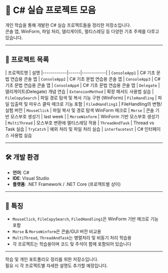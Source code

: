 # 🧰 C# 실습 프로젝트 모음

개인 학습을 통해 개발한 C# 실습 프로젝트들을 정리한 저장소입니다.  
콘솔 앱, WinForm, 파일 처리, 델리게이트, 멀티스레딩 등 다양한 기초 주제를 다루고 있습니다.

---

## 📁 프로젝트 목록

| 프로젝트명 | 설명 
|------------|------|------------|
| `ConsoleApp1` | C# 기초 문법 연습용 콘솔 앱 
| `ConsoleApp2` | C# 기초 문법 연습용 콘솔 앱 
| `ConsoleApp3` | C# 기초 문법 연습용 콘솔 앱 
| `ConsoleApp4` | C# 기초 문법 연습용 콘솔 앱 
| `Delegate` | 델리게이트(Delegate) 개념 연습 
| `ExtensionMethod` | 확장 메서드 사용법 실습 
| `FileCopySearch` | 파일 경로 탐색 및 복사 기능 구현 (WinForm) 
| `FileHandling` | 파일 입출력 및 마우스 클릭 매크로 기능 포함 
| `FiledHandling1` | FileHandling의 변형/실험 버전 
| `MouseClick` | 파일 복사 및 경로 탐색 WinForm 매크로 
| `Morse` | 콘솔 기반 모스부호 생성기 | last week |
| `MorseWinform` | WinForm 기반 모스부호 생성기  
| `MultiThread` | 모스부호 변환에 멀티스레딩 적용 
| `ThreadAndTask` | Thread vs Task 실습 
| `TryCatch` | 예외 처리 및 파일 처리 실습 
| `interfacetest` | C# 인터페이스 사용법 실습 

---

## 🛠 개발 환경

- **언어**: C#
- **IDE**: Visual Studio
- **플랫폼**: .NET Framework / .NET Core (프로젝트별 상이)

---

## 📌 특징

- `MouseClick`, `FileCopySearch`, `FiledHandling1`은 WinForm 기반 매크로 기능 포함
- `Morse` & `MorseWinform`은 콘솔/GUI 버전 비교용
- `MultiThread`, `ThreadAndTask`는 병렬처리 및 비동기 처리 학습용
- 각 프로젝트는 학습용이며 코드 및 주석이 함께 포함되어 있습니다

---


학습 및 개인 포트폴리오 정리를 위한 저장소입니다.  
필요 시 각 프로젝트별 자세한 설명도 추가할 예정입니다.
